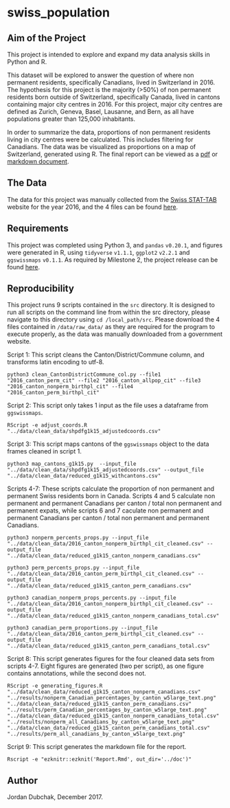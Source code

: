 # swiss_population

## Aim of the Project

This project is intended to explore and expand my data analysis skills in Python and R.  

This dataset will be explored to answer the question of where non permanent residents, specifically Canadians, lived in Switzerland in 2016. The hypothesis for this project is the majority (>50%) of non permanent residents born outside of Switzerland, specifically Canada, lived in cantons containing major city centres in 2016. For this project, major city centres are defined as Zurich, Geneva, Basel, Lausanne, and Bern, as all have populations greater than 125,000 inhabitants. 

In order to summarize the data, proportions of non permanent residents living in city centres were be calculated. This includes filtering for Canadians. The data was be visualized as proportions on a map of Switzerland, generated using R. The final report can be viewed as a [pdf](https://github.com/jdubchak/swiss_population/blob/master/swiss_population/doc/report.pdf) or [markdown document](https://github.com/jdubchak/swiss_population/blob/master/swiss_population/doc/report.md). 

## The Data

The data for this project was manually collected from the [Swiss STAT-TAB](https://www.pxweb.bfs.admin.ch/pxweb/en/px-x-0102010000_104/-/px-x-0102010000_104.px) website for the year 2016, and the 4 files can be found [here](https://github.com/jdubchak/swiss_population/tree/master/swiss_population/data/raw_data). 

## Requirements

This project was completed using Python 3, and `pandas` `v0.20.1`, and figures were generated in R, using `tidyverse` `v1.1.1`, `ggplot2` `v2.2.1` and `ggswissmaps` `v0.1.1`. As required by Milestone 2, the project release can be found [here](https://github.com/jdubchak/swiss_population/releases/tag/2.0). 

## Reproducibility

This project runs 9 scripts contained in the `src` directory. It is designed to run all scripts on the command line from within the src directory, please navigate to this directory using `cd /local_path/src`. Please download the 4 files contained in `/data/raw_data/` as they are required for the program to execute properly, as the data was manually downloaded from a government website. 

Script 1: This script cleans the Canton/District/Commune column, and transforms latin encoding to utf-8. 

`python3 clean_CantonDistrictCommune_col.py --file1 "2016_canton_perm_cit" --file2 "2016_canton_allpop_cit" --file3 "2016_canton_nonperm_birthpl_cit" --file4 "2016_canton_perm_birthpl_cit"`

Script 2: This script only takes 1 input as the file uses a dataframe from `ggswissmaps`. 

`RScript -e adjust_coords.R "../data/clean_data/shpdfg1k15_adjustedcoords.csv"`  

Script 3: This script maps cantons of the `ggswissmaps` object to the data frames cleaned in script 1.

`python3 map_cantons_g1k15.py  --input_file "../data/clean_data/shpdfg1k15_adjustedcoords.csv" --output_file "../data/clean_data/reduced_g1k15_withcantons.csv"`

Scripts 4-7: These scripts calculate the proportion of non permanent and permanent Swiss residents born in Canada. Scripts 4 and 5 calculate non permanent and permanent Canadians per canton / total non permanent and permanent expats, while scripts 6 and 7 caculate non permanent and permanent Canadians per canton / total non permanent and permanent Canadians. 

`python3 nonperm_percents_props.py --input_file "../data/clean_data/2016_canton_nonperm_birthpl_cit_cleaned.csv" --output_file "../data/clean_data/reduced_g1k15_canton_nonperm_canadians.csv"`

`python3 perm_percents_props.py --input_file "../data/clean_data/2016_canton_perm_birthpl_cit_cleaned.csv" --output_file "../data/clean_data/reduced_g1k15_canton_perm_canadians.csv"`

`python3 canadian_nonperm_props_percents.py --input_file "../data/clean_data/2016_canton_nonperm_birthpl_cit_cleaned.csv" --output_file "../data/clean_data/reduced_g1k15_canton_nonperm_canadians_total.csv"`

`python3 canadian_perm_proportions.py --input_file "../data/clean_data/2016_canton_perm_birthpl_cit_cleaned.csv" --output_file "../data/clean_data/reduced_g1k15_canton_perm_canadians_total.csv"`

Script 8: This script generates figures for the four cleaned data sets from scripts 4-7. Eight figures are generated (two per script), as one figure contains annotations, while the second does not. 

`RScript -e generating_figures.R "../data/clean_data/reduced_g1k15_canton_nonperm_canadians.csv" "../results/nonperm_Canadian_percentages_by_canton_w5large_text.png" "../data/clean_data/reduced_g1k15_canton_perm_canadians.csv" "../results/perm_Canadian_percentages_by_canton_w5large_text.png" "../data/clean_data/reduced_g1k15_canton_nonperm_canadians_total.csv" "../results/nonperm_all_Canadians_by_canton_w5large_text.png" "../data/clean_data/reduced_g1k15_canton_perm_canadians_total.csv" "../results/perm_all_canadians_by_canton_w5large_text.png"`

Script 9: This script generates the markdown file for the report. 

`Rscript -e "ezknitr::ezknit('Report.Rmd', out_dir='../doc')"`

## Author
Jordan Dubchak, December 2017. 


